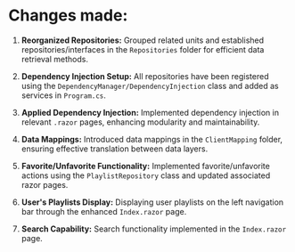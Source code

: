 # Changes made:

1. **Reorganized Repositories:** Grouped related units and established repositories/interfaces in the `Repositories` folder for efficient data retrieval methods.

2. **Dependency Injection Setup:** All repositories have been registered using the `DependencyManager/DependencyInjection` class and added as services in `Program.cs`.

3. **Applied Dependency Injection:** Implemented dependency injection in relevant `.razor` pages, enhancing modularity and maintainability.

4. **Data Mappings:** Introduced data mappings in the `ClientMapping` folder, ensuring effective translation between data layers.

5. **Favorite/Unfavorite Functionality:** Implemented favorite/unfavorite actions using the `PlaylistRepository` class and updated associated razor pages.

6. **User's Playlists Display:** Displaying user playlists on the left navigation bar through the enhanced `Index.razor` page.

7. **Search Capability:** Search functionality implemented in the `Index.razor` page.
